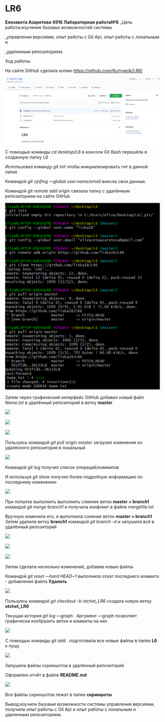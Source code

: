 # LR6
**Елизавета Азаретова 4916 Лабораторная работа№6**
_Цель работы:изучение базовых возможностей системы

_управления версиями, опыт работы с Git Api, опыт работы с локальным и

_удаленным репозиторием.

Ход работы:

На сайте GitHub сделала копию https://github.com/Kurtyanik/LR6/

![Копированный репозиторий](скриншоты/1.png)

С помощью команды _cd desktop/L6_ в консоли Git Bash перешёла в созданную папку L6

Использовал команду _git init_ чтобы инициализировать гит в данной папке

Командой _git cjnfing —global user.name/email_ внесла свои данные.

Командой _git remote add origin_ связала папку с удалённым репозиторием на сайте GitHub

![](скриншоты/5.png)

Затем через графический интерфейс GitHub добавил новый файл _Name.txt_ в удалённый репозиторий в ветку __master__

![](скрип/2.png)

![](скрип/3.png)

![](скрип/4.png)

Пользуясь командой _git pull origin master_ загрузил изменения из удалённого репозитория в локальный

![](скрип/5.png)

Командой _git log_ получил список операций/коммитов

И используя _git show_ получил более подробную информацию по последнему изменению

![](скрип/6.png)

При попытке выполнить выполнить слияние веток **master** и **branch1** командой _git merge branch1_ и получила конфликт в файле mergefile.txt

Вручную изменила его,  и выполнила слияние веток **master** и **branch1**
Затем удалила ветку **branch1** командой _git branch -d_ и запушила всё в удалённый репозиторий 

![](скрип/7.png)

![](скрип/8.png)

![](скрип/9.png)

Затем сделала несколько изменений, добавив новые файлы

Командой _git reset —hard HEAD~1_ выполнила откат последнего коммита - добавления файла **Удалить**

![](скрип/10.png)

Пользуясь командой _git checkout -b otchet_LR6_ создала новую ветку **otchet_LR6**

Текущая история _git log —graph_ . Аргумент —graph позволяет графически изобразить ветки и коммиты на них

![](скрип/12.png)

С помощью команды _git add ._ подготовила все новые файлы в папке **L6** к пушу

![](скрип/13.png)

Запушила файлы скриншотов в удалённый репозиторий

Оформляю отчёт в файле **README.md**

![](скрип/14.png)

Все файлы скриншотов лежат в папке **скриншоты**

Вывод:изучили базовые возможности системы
управления версиями, получили опыт работы с Git Api и опыт работы с локальным и
удаленным репозиторием.
